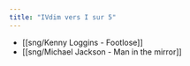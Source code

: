 ```yaml
---
title: "IVdim vers I sur 5"
---
```


- [[sng/Kenny Loggins - Footlose]]
- [[sng/Michael Jackson - Man in the mirror]]

